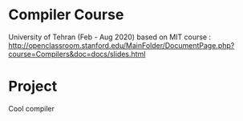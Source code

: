 # Compiler Course
University of Tehran (Feb - Aug 2020)
based on MIT course : 
http://openclassroom.stanford.edu/MainFolder/DocumentPage.php?course=Compilers&doc=docs/slides.html
 
# Project
 Cool compiler
